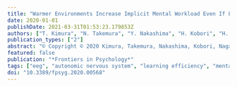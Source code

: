 ```yaml
---
title: "Warmer Environments Increase Implicit Mental Workload Even If Learning Efficiency Is Enhanced"
date: 2020-01-01
publishDate: 2021-03-31T01:53:23.179853Z
authors: ["T. Kimura", "N. Takemura", "Y. Nakashima", "H. Kobori", "H. Nagahara", "M. Numao", "K. Shinohara"]
publication_types: ["2"]
abstract: "© Copyright © 2020 Kimura, Takemura, Nakashima, Kobori, Nagahara, Numao and Shinohara. Climate change is one of the most important issues for humanity. To defuse this problem, it is considered necessary to improve energy efficiency, make energy sources cleaner, and reduce energy consumption in urban areas. The Japanese government has recommended an air conditioner setting of 28°C in summer and 20°C in winter since 2005. The aim of this setting is to save energy by keeping room temperatures constant. However, it is unclear whether this is an appropriate temperature for workers and students. This study examined whether thermal environments influence task performance over time. To examine whether the relationship between task performance and thermal environments influences the psychological states of participants, we recorded their subjective rating of mental workload along with their working memory score, electroencephalogram (EEG), heart rate variability, skin conductance level (SCL), and tympanum temperature during the task and compared the results among different conditions. In this experiment, participants were asked to read some texts and answer questions related to those texts. Room temperature (18, 22, 25, or 29°C) and humidity (50%) were manipulated during the task and participants performed the task at these temperatures. The results of this study showed that the temporal cost of task and theta power of EEG, which is an index for concentration, decreased over time. However, subjective mental workload increased with time. Moreover, the low frequency to high frequency ratio and SCL increased with time and heat (25 and 29°C). These results suggest that mental workload, especially implicit mental workload, increases in warmer environments, even if learning efficiency is facilitated. This study indicates integrated evidence for relationships among task performance, psychological state, and thermal environment by analyzing behavioral, subjective, and physiological indexes multidirectionally."
featured: false
publication: "*Frontiers in Psychology*"
tags: ["eeg", "autonomic nervous system", "learning efficiency", "mental workload", "thermal environment"]
doi: "10.3389/fpsyg.2020.00568"
---
```


